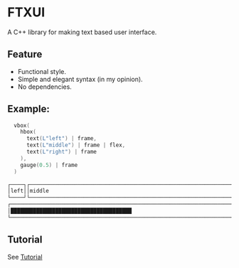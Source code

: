 # FTXUI

A C++ library for making text based user interface.

## Feature
 * Functional style.
 * Simple and elegant syntax (in my opinion).
 * No dependencies.

## Example:
~~~cpp
  vbox(
    hbox(
      text(L"left") | frame,
      text(L"middle") | frame | flex,
      text(L"right") | frame
    ),
    gauge(0.5) | frame
  )
~~~

~~~bash
┌────┐┌───────────────────────────────────────────────────────────────┐┌─────┐
│left││middle                                                         ││right│
└────┘└───────────────────────────────────────────────────────────────┘└─────┘
┌────────────────────────────────────────────────────────────────────────────┐
│██████████████████████████████████████                                      │
└────────────────────────────────────────────────────────────────────────────┘
~~~

## Tutorial
See [Tutorial](./tutorial.md)

